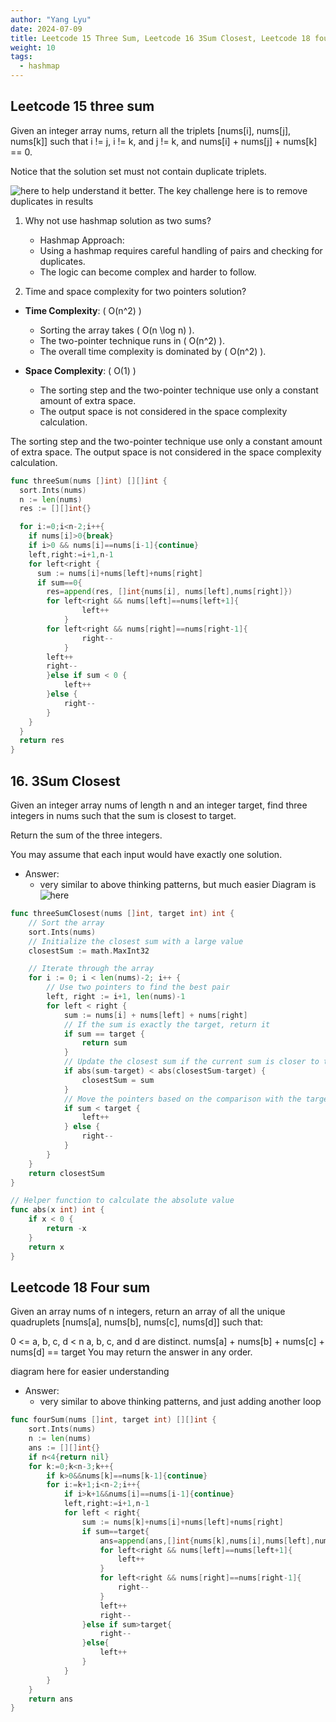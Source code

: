```yaml
---
author: "Yang Lyu"
date: 2024-07-09
title: Leetcode 15 Three Sum, Leetcode 16 3Sum Closest, Leetcode 18 four sum
weight: 10
tags:
  - hashmap
---
```

## Leetcode 15 three sum
Given an integer array nums, return all the triplets [nums[i], nums[j], nums[k]] such that i != j, i != k, and j != k, and nums[i] + nums[j] + nums[k] == 0.

Notice that the solution set must not contain duplicate triplets.

![here](/15.png) to help understand it better. The key challenge here is to remove duplicates in results
1. Why not use hashmap solution as two sums?
    - Hashmap Approach:
    - Using a hashmap requires careful handling of pairs and checking for duplicates.
    - The logic can become complex and harder to follow.

2. Time and space complexity for two pointers solution?
- **Time Complexity**: \( O(n^2) \)
    - Sorting the array takes \( O(n \log n) \).
    - The two-pointer technique runs in \( O(n^2) \).
    - The overall time complexity is dominated by \( O(n^2) \).

- **Space Complexity**: \( O(1) \)
    - The sorting step and the two-pointer technique use only a constant amount of extra space.
    - The output space is not considered in the space complexity calculation.

The sorting step and the two-pointer technique use only a constant amount of extra space.
The output space is not considered in the space complexity calculation.
```go
func threeSum(nums []int) [][]int {
  sort.Ints(nums)
  n := len(nums)
  res := [][]int{}

  for i:=0;i<n-2;i++{
    if nums[i]>0{break}
    if i>0 && nums[i]==nums[i-1]{continue}
    left,right:=i+1,n-1
    for left<right {
      sum := nums[i]+nums[left]+nums[right]
      if sum==0{
        res=append(res, []int{nums[i], nums[left],nums[right]})
        for left<right && nums[left]==nums[left+1]{
                left++
            }
        for left<right && nums[right]==nums[right-1]{
                right--
            }
        left++
        right--    
        }else if sum < 0 {
            left++
        }else {
            right--
        }
    }
  }
  return res
}
```
## 16. 3Sum Closest

Given an integer array nums of length n and an integer target, find three integers in nums such that the sum is closest to target.

Return the sum of the three integers.

You may assume that each input would have exactly one solution.

- Answer:
    - very similar to above thinking patterns, but much easier
Diagram is ![here](/18.png)
```go
func threeSumClosest(nums []int, target int) int {
    // Sort the array
    sort.Ints(nums)
    // Initialize the closest sum with a large value
    closestSum := math.MaxInt32

    // Iterate through the array
    for i := 0; i < len(nums)-2; i++ {
        // Use two pointers to find the best pair
        left, right := i+1, len(nums)-1
        for left < right {
            sum := nums[i] + nums[left] + nums[right]
            // If the sum is exactly the target, return it
            if sum == target {
                return sum
            }
            // Update the closest sum if the current sum is closer to the target
            if abs(sum-target) < abs(closestSum-target) {
                closestSum = sum
            }
            // Move the pointers based on the comparison with the target
            if sum < target {
                left++
            } else {
                right--
            }
        }
    }
    return closestSum
}

// Helper function to calculate the absolute value
func abs(x int) int {
    if x < 0 {
        return -x
    }
    return x
}
```

## Leetcode 18 Four sum
Given an array nums of n integers, return an array of all the unique quadruplets [nums[a], nums[b], nums[c], nums[d]] such that:

0 <= a, b, c, d < n
a, b, c, and d are distinct.
nums[a] + nums[b] + nums[c] + nums[d] == target
You may return the answer in any order.

diagram here for easier understanding

- Answer:
    - very similar to above thinking patterns, and just adding another loop
```go
func fourSum(nums []int, target int) [][]int {
    sort.Ints(nums)
    n := len(nums)
    ans := [][]int{}
    if n<4{return nil}
    for k:=0;k<n-3;k++{
        if k>0&&nums[k]==nums[k-1]{continue}
        for i:=k+1;i<n-2;i++{
            if i>k+1&&nums[i]==nums[i-1]{continue}
            left,right:=i+1,n-1
            for left < right{
                sum := nums[k]+nums[i]+nums[left]+nums[right]
                if sum==target{
                    ans=append(ans,[]int{nums[k],nums[i],nums[left],nums[right]})
                    for left<right && nums[left]==nums[left+1]{
                        left++
                    }
                    for left<right && nums[right]==nums[right-1]{
                        right--
                    }
                    left++
                    right--
                }else if sum>target{
                    right--
                }else{
                    left++
                }
            }
        }
    }   
    return ans 
}
```
